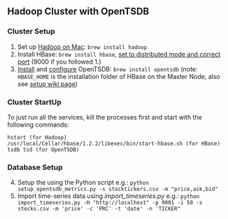 ## Hadoop Cluster with OpenTSDB 

### Cluster Setup
1. Set up [Hadoop on Mac](https://amodernstory.com/2014/09/23/installing-hadoop-on-mac-osx-yosemite/): `brew install hadoop` 
2. Install HBase: `brew install hbase`, [set to distributed mode and correct port](https://hbase.apache.org/book.html#quickstart) (9000 if you followed 1.)
3. [Install](http://opentsdb.net/docs/build/html/installation.html) and [configure](http://opentsdb.net/docs/build/html/user_guide/configuration.html) OpenTSDB: `brew install opentsdb` (note: `HBASE_HOME` is the installation folder of HBase on the Master Node, also see [setup wiki page](http://wiki.cvrgrid.org/index.php/OpenTSDB_Cluster_Setup#Installing_OpenTSDB)) 

### Cluster StartUp
To just run all the services, kill the processes first and start with the following commands:
```
hstart (for Hadoop)
/usr/local/Cellar/hbase/1.2.2/libexec/bin/start-hbase.sh (for HBase)
tsdb tsd (for OpenTSDB)
```

### Database Setup
4. Setup the using the Python script e.g.: `python setup_opentsdb_metrics.py -s stocktickers.csv -m "price,ask,bid"`
5. Import time-series data using _import_timeseries.py_ e.g.: `python import_timeseries.py -H "http://localhost" -p 9001 -i 50 -s stocks.csv -m 'price' -c 'PRC' -t 'date' -n 'TICKER"`

